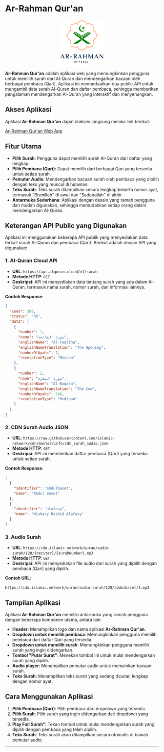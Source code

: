
# Ar-Rahman Qur'an

<p align="center">
  <img src="logo.png" alt="Logo Ar-Rahman Qur'an" width="150"/>
</p>

**Ar-Rahman Qur'an** adalah aplikasi web yang memungkinkan pengguna untuk memilih surah dari Al-Quran dan mendengarkan bacaan oleh berbagai pembaca (Qari). Aplikasi ini memanfaatkan dua public API untuk mengambil data surah Al-Quran dan daftar pembaca, sehingga memberikan pengalaman mendengarkan Al-Quran yang interaktif dan menyenangkan.

## Akses Aplikasi

Aplikasi **Ar-Rahman Qur'an** dapat diakses langsung melalui link berikut:

[Ar-Rahman Qur'an Web App](https://farul1.github.io/Ar-Rahman-Qur-an-API/)

## Fitur Utama

- **Pilih Surah**: Pengguna dapat memilih surah Al-Quran dari daftar yang lengkap.
- **Pilih Pembaca (Qari)**: Dapat memilih dari berbagai Qari yang tersedia untuk setiap surah.
- **Pemutar Audio**: Mendengarkan bacaan surah oleh pembaca yang dipilih dengan teks yang muncul di halaman.
- **Teks Surah**: Teks surah ditampilkan secara lengkap beserta nomor ayat, termasuk "Bismillah" di awal dan "Sadaqallah" di akhir.
- **Antarmuka Sederhana**: Aplikasi dengan desain yang ramah pengguna dan mudah digunakan, sehingga memudahkan setiap orang dalam mendengarkan Al-Quran.

## Keterangan API Public yang Digunakan

Aplikasi ini menggunakan beberapa API publik yang menyediakan data terkait surah Al-Quran dan pembaca (Qari). Berikut adalah rincian API yang digunakan:

### 1. **Al-Quran Cloud API**
   - **URL**: `https://api.alquran.cloud/v1/surah`
   - **Metode HTTP**: `GET`
   - **Deskripsi**: API ini menyediakan data tentang surah yang ada dalam Al-Quran, termasuk nama surah, nomor surah, dan informasi lainnya.

   **Contoh Response**:
   ```json
   {
     "code": 200,
     "status": "OK",
     "data": [
       {
         "number": 1,
         "name": "سورة الفاتحة",
         "englishName": "Al-Faatiha",
         "englishNameTranslation": "The Opening",
         "numberOfAyahs": 7,
         "revelationType": "Meccan"
       },
       {
         "number": 2,
         "name": "سورة البقرة",
         "englishName": "Al-Baqara",
         "englishNameTranslation": "The Cow",
         "numberOfAyahs": 286,
         "revelationType": "Medinan"
       }
     ]
   }
   ```

### 2. **CDN Surah Audio JSON**
   - **URL**: `https://raw.githubusercontent.com/islamic-network/cdn/master/info/cdn_surah_audio.json`
   - **Metode HTTP**: `GET`
   - **Deskripsi**: API ini memberikan daftar pembaca (Qari) yang tersedia untuk setiap surah.

   **Contoh Response**:
   ```json
   [
     {
       "identifier": "abdulbaset",
       "name": "Abdul Baset"
     },
     {
       "identifier": "alafasy",
       "name": "Mishary Rashid Alafasy"
     }
   ]
   ```

### 3. **Audio Surah**
   - **URL**: `https://cdn.islamic.network/quran/audio-surah/128/{reciter}/{surahNumber}.mp3`
   - **Metode HTTP**: `GET`
   - **Deskripsi**: API ini menyediakan file audio dari surah yang dipilih dengan pembaca (Qari) yang dipilih.

   **Contoh URL**:
   ```
   https://cdn.islamic.network/quran/audio-surah/128/abdulbaset/1.mp3
   ```

## Tampilan Aplikasi

Aplikasi **Ar-Rahman Qur'an** memiliki antarmuka yang ramah pengguna dengan beberapa komponen utama, antara lain:
- **Header**: Menampilkan logo dan nama aplikasi **Ar-Rahman Qur'an**.
- **Dropdown untuk memilih pembaca**: Memungkinkan pengguna memilih pembaca dari daftar Qari yang tersedia.
- **Dropdown untuk memilih surah**: Memungkinkan pengguna memilih surah yang ingin didengarkan.
- **Tombol "Putar Surat"**: Menekan tombol ini untuk mulai mendengarkan surah yang dipilih.
- **Audio player**: Menampilkan pemutar audio untuk memainkan bacaan surah.
- **Teks Surah**: Menampilkan teks surah yang sedang diputar, lengkap dengan nomor ayat.

## Cara Menggunakan Aplikasi

1. **Pilih Pembaca (Qari)**: Pilih pembaca dari dropdown yang tersedia.
2. **Pilih Surah**: Pilih surah yang ingin didengarkan dari dropdown yang tersedia.
3. **Play Full Surah"**: Tekan tombol untuk mulai mendengarkan surah yang dipilih dengan pembaca yang telah dipilih.
4. **Teks Surah**: Teks surah akan ditampilkan secara otomatis di bawah pemutar audio.




---
